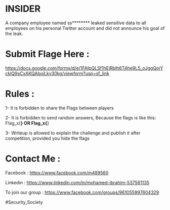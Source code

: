 # INSIDER
A company employee named ss******** leaked sensitive data to all employees on his personal Twitter account and did not announce his goal of the leak.

# Submit Flage Here :
https://docs.google.com/forms/d/e/1FAIpQLSf1hEjRblh6T4he9L5_oJggQojYcklQ9sCxAKQAboiLky30kg/viewform?usp=sf_link


# Rules :



1- It is forbidden to share the Flags between players

2- It is forbidden to send random answers, Because the flags is like this: F!ag_x{**********} OR Flag_x{**********}

3- Writeup is allowed to explain the challenge and publish it after competition, provided you hide the flags

# Contact Me :
Facebook : https://www.facebook.com/m489560

Linkedin : https://www.linkedin.com/in/mohamed-ibrahim-537561135

To join our group : https://www.facebook.com/groups/961055997604329

#Security_Society
